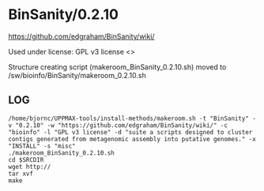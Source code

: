 BinSanity/0.2.10
========================

<https://github.com/edgraham/BinSanity/wiki/>

Used under license:
GPL v3 license
<>

Structure creating script (makeroom_BinSanity_0.2.10.sh) moved to /sw/bioinfo/BinSanity/makeroom_0.2.10.sh

LOG
---

    /home/bjornc/UPPMAX-tools/install-methods/makeroom.sh -t "BinSanity" -v "0.2.10" -w "https://github.com/edgraham/BinSanity/wiki/" -c "bioinfo" -l "GPL v3 license" -d "suite a scripts designed to cluster contigs generated from metagenomic assembly into putative genomes." -x "INSTALL" -s "misc"
    ./makeroom_BinSanity_0.2.10.sh
    cd $SRCDIR
    wget http://
    tar xvf 
    make

